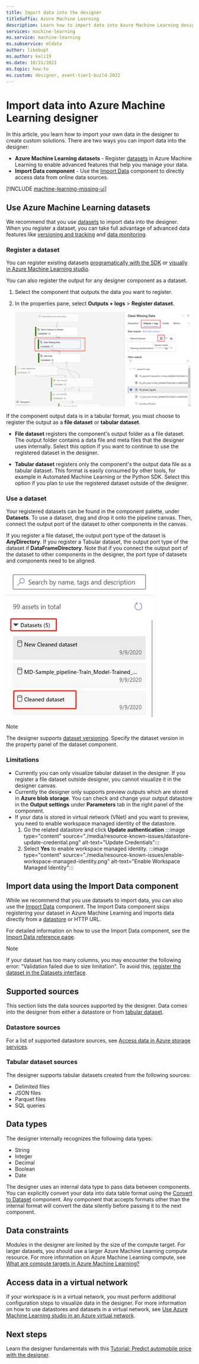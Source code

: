 ```yaml
---
title: Import data into the designer
titleSuffix: Azure Machine Learning
description: Learn how to import data into Azure Machine Learning designer using Azure Machine Learning datasets and the Import Data component.
services: machine-learning
ms.service: machine-learning
ms.subservice: mldata
author: likebupt
ms.author: keli19
ms.date: 10/21/2021
ms.topic: how-to
ms.custom: designer, event-tier1-build-2022
---
```


# Import data into Azure Machine Learning designer

In this article, you learn how to import your own data in the designer to create custom solutions. There are two ways you can import data into the designer: 

* **Azure Machine Learning datasets** - Register [datasets](./v1/concept-data.md) in Azure Machine Learning to enable advanced features that help you manage your data.
* **Import Data component** - Use the [Import Data](algorithm-module-reference/import-data.md) component to directly access data from online data sources.

[!INCLUDE [machine-learning-missing-ui](../../includes/machine-learning-missing-ui.md)]

## Use Azure Machine Learning datasets

We recommend that you use [datasets](./v1/concept-data.md) to import data into the designer. When you register a dataset, you can take full advantage of advanced data features like [versioning and tracking](how-to-version-track-datasets.md) and [data monitoring](how-to-monitor-datasets.md).

### Register a dataset

You can register existing datasets [programatically with the SDK](./v1/how-to-create-register-datasets.md#create-datasets-from-datastores) or [visually in Azure Machine Learning studio](how-to-connect-data-ui.md#create-datasets).

You can also register the output for any designer component as a dataset.

1. Select the component that outputs the data you want to register.

1. In the properties pane, select **Outputs + logs** > **Register dataset**.

    ![Screenshot showing how to navigate to the Register Dataset option](media/how-to-designer-import-data/register-dataset-designer.png)

If the component output data is in a tabular format, you must choose to register the output as a **file dataset** or **tabular dataset**.

 - **File dataset** registers the component's output folder as a file dataset. The output folder contains a data file and meta files that the designer uses internally. Select this option if you want to continue to use the registered dataset in the designer. 

 - **Tabular dataset** registers only the component's the output data file as a tabular dataset. This format is easily consumed by other tools, for example in Automated Machine Learning or the Python SDK. Select this option if you plan to use the registered dataset outside of the designer.  
 

### Use a dataset

Your registered datasets can be found in the component palette, under **Datasets**. To use a dataset, drag and drop it onto the pipeline canvas. Then, connect the output port of the dataset to other components in the canvas. 

If you register a file dataset, the output port type of the dataset is **AnyDirectory**. If you register a Tabular dataset, the output port type of the dataset if **DataFrameDirectory**. Note that if you connect the output port of the dataset to other components in the designer, the port type of datasets and components need to be aligned.

![Screenshot showing location of saved datasets in the designer palette](media/how-to-designer-import-data/use-datasets-designer.png)


> [!NOTE]
> The designer supports [dataset versioning](how-to-version-track-datasets.md). Specify the dataset version in the property panel of the dataset component.

### Limitations 

- Currently you can only visualize tabular dataset in the designer. If you register a file dataset outside designer, you cannot visualize it in the designer canvas.
- Currently the designer only supports preview outputs which are stored in **Azure blob storage**. You can check and change your output datastore in the **Output settings** under **Parameters** tab in the right panel of the component.
- If your data is stored in virtual network (VNet) and you want to preview, you need to enable workspace managed identity of the datastore.
    1. Go the related datastore and click **Update authentication**
    :::image type="content" source="./media/resource-known-issues/datastore-update-credential.png" alt-text="Update Credentials":::
    1. Select **Yes** to enable workspace managed identity.
    :::image type="content" source="./media/resource-known-issues/enable-workspace-managed-identity.png" alt-text="Enable Workspace Managed Identity":::

## Import data using the Import Data component

While we recommend that you use datasets to import data, you can also use the [Import Data](algorithm-module-reference/import-data.md) component. The Import Data component skips registering your dataset in Azure Machine Learning and imports data directly from a [datastore](./v1/concept-data.md) or HTTP URL.

For detailed information on how to use the Import Data component, see the [Import Data reference page](algorithm-module-reference/import-data.md).

> [!NOTE]
> If your dataset has too many columns, you may encounter the following error: "Validation failed due to size limitation". To avoid this, [register the dataset in the Datasets interface](how-to-connect-data-ui.md#create-datasets).

## Supported sources

This section lists the data sources supported by the designer. Data comes into the designer from either a datastore or from [tabular dataset](./v1/how-to-create-register-datasets.md#dataset-types).

### Datastore sources
For a list of supported datastore sources, see [Access data in Azure storage services](how-to-access-data.md#supported-data-storage-service-types).

### Tabular dataset sources

The designer supports tabular datasets created from the following sources:
 * Delimited files
 * JSON files
 * Parquet files
 * SQL queries

## Data types

The designer internally recognizes the following data types:

* String
* Integer
* Decimal
* Boolean
* Date

The designer uses an internal data type to pass data between components. You can explicitly convert your data into data table format using the [Convert to Dataset](algorithm-module-reference/convert-to-dataset.md) component. Any component that accepts formats other than the internal format will convert the data silently before passing it to the next component.

## Data constraints

Modules in the designer are limited by the size of the compute target. For larger datasets, you should use a larger Azure Machine Learning compute resource. For more information on Azure Machine Learning compute, see [What are compute targets in Azure Machine Learning?](concept-compute-target.md#azure-machine-learning-compute-managed)

## Access data in a virtual network

If your workspace is in a virtual network, you must perform additional configuration steps to  visualize data in the designer. For more information on how to use datastores and datasets in a virtual network, see [Use Azure Machine Learning studio in an Azure virtual network](how-to-enable-studio-virtual-network.md).

## Next steps

Learn the designer fundamentals with this [Tutorial: Predict automobile price with the designer](tutorial-designer-automobile-price-train-score.md).
